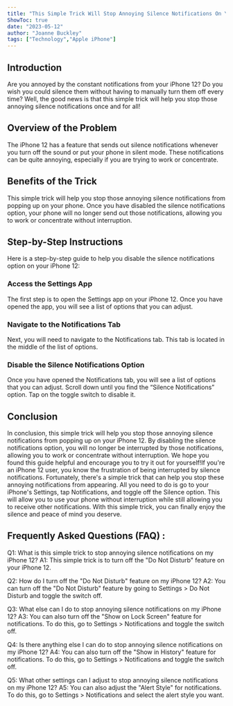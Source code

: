 ```yaml
---
title: "This Simple Trick Will Stop Annoying Silence Notifications On Your iPhone 12!"
ShowToc: true 
date: "2023-05-12"
author: "Joanne Buckley" 
tags: ["Technology","Apple iPhone"]
---
```

## Introduction 

Are you annoyed by the constant notifications from your iPhone 12? Do you wish you could silence them without having to manually turn them off every time? Well, the good news is that this simple trick will help you stop those annoying silence notifications once and for all! 

## Overview of the Problem 

The iPhone 12 has a feature that sends out silence notifications whenever you turn off the sound or put your phone in silent mode. These notifications can be quite annoying, especially if you are trying to work or concentrate. 

## Benefits of the Trick 

This simple trick will help you stop those annoying silence notifications from popping up on your phone. Once you have disabled the silence notifications option, your phone will no longer send out those notifications, allowing you to work or concentrate without interruption. 

## Step-by-Step Instructions 

Here is a step-by-step guide to help you disable the silence notifications option on your iPhone 12: 

### Access the Settings App 

The first step is to open the Settings app on your iPhone 12. Once you have opened the app, you will see a list of options that you can adjust. 

### Navigate to the Notifications Tab 

Next, you will need to navigate to the Notifications tab. This tab is located in the middle of the list of options. 

### Disable the Silence Notifications Option 

Once you have opened the Notifications tab, you will see a list of options that you can adjust. Scroll down until you find the “Silence Notifications” option. Tap on the toggle switch to disable it. 

## Conclusion 

In conclusion, this simple trick will help you stop those annoying silence notifications from popping up on your iPhone 12. By disabling the silence notifications option, you will no longer be interrupted by those notifications, allowing you to work or concentrate without interruption. We hope you found this guide helpful and encourage you to try it out for yourself!If you're an iPhone 12 user, you know the frustration of being interrupted by silence notifications. Fortunately, there's a simple trick that can help you stop these annoying notifications from appearing. All you need to do is go to your iPhone's Settings, tap Notifications, and toggle off the Silence option. This will allow you to use your phone without interruption while still allowing you to receive other notifications. With this simple trick, you can finally enjoy the silence and peace of mind you deserve.

## Frequently Asked Questions (FAQ) :
Q1: What is this simple trick to stop annoying silence notifications on my iPhone 12?
A1: This simple trick is to turn off the "Do Not Disturb" feature on your iPhone 12.

Q2: How do I turn off the "Do Not Disturb" feature on my iPhone 12?
A2: You can turn off the "Do Not Disturb" feature by going to Settings > Do Not Disturb and toggle the switch off.

Q3: What else can I do to stop annoying silence notifications on my iPhone 12?
A3: You can also turn off the "Show on Lock Screen" feature for notifications. To do this, go to Settings > Notifications and toggle the switch off.

Q4: Is there anything else I can do to stop annoying silence notifications on my iPhone 12?
A4: You can also turn off the "Show in History" feature for notifications. To do this, go to Settings > Notifications and toggle the switch off.

Q5: What other settings can I adjust to stop annoying silence notifications on my iPhone 12?
A5: You can also adjust the "Alert Style" for notifications. To do this, go to Settings > Notifications and select the alert style you want.


